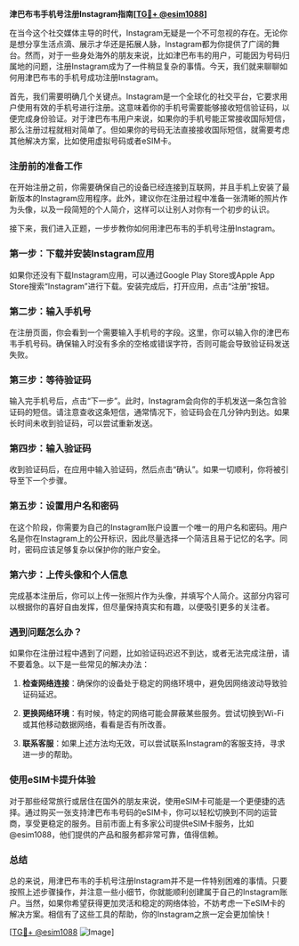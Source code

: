 **津巴布韦手机号注册Instagram指南[[TG💪+ @esim1088](https://t.me/s/esim1088)]**

在当今这个社交媒体主导的时代，Instagram无疑是一个不可忽视的存在。无论你是想分享生活点滴、展示才华还是拓展人脉，Instagram都为你提供了广阔的舞台。然而，对于一些身处海外的朋友来说，比如津巴布韦的用户，可能因为号码归属地的问题，注册Instagram成为了一件稍显复杂的事情。今天，我们就来聊聊如何用津巴布韦的手机号成功注册Instagram。

首先，我们需要明确几个关键点。Instagram是一个全球化的社交平台，它要求用户使用有效的手机号进行注册。这意味着你的手机号需要能够接收短信验证码，以便完成身份验证。对于津巴布韦用户来说，如果你的手机号能正常接收国际短信，那么注册过程就相对简单了。但如果你的号码无法直接接收国际短信，就需要考虑其他解决方案，比如使用虚拟号码或者eSIM卡。

### 注册前的准备工作

在开始注册之前，你需要确保自己的设备已经连接到互联网，并且手机上安装了最新版本的Instagram应用程序。此外，建议你在注册过程中准备一张清晰的照片作为头像，以及一段简短的个人简介，这样可以让别人对你有一个初步的认识。

接下来，我们进入正题，一步步教你如何用津巴布韦的手机号注册Instagram。

### 第一步：下载并安装Instagram应用

如果你还没有下载Instagram应用，可以通过Google Play Store或Apple App Store搜索“Instagram”进行下载。安装完成后，打开应用，点击“注册”按钮。

### 第二步：输入手机号

在注册页面，你会看到一个需要输入手机号的字段。这里，你可以输入你的津巴布韦手机号码。确保输入时没有多余的空格或错误字符，否则可能会导致验证码发送失败。

### 第三步：等待验证码

输入完手机号后，点击“下一步”。此时，Instagram会向你的手机发送一条包含验证码的短信。请注意查收这条短信，通常情况下，验证码会在几分钟内到达。如果长时间未收到验证码，可以尝试重新发送。

### 第四步：输入验证码

收到验证码后，在应用中输入验证码，然后点击“确认”。如果一切顺利，你将被引导至下一个步骤。

### 第五步：设置用户名和密码

在这个阶段，你需要为自己的Instagram账户设置一个唯一的用户名和密码。用户名是你在Instagram上的公开标识，因此尽量选择一个简洁且易于记忆的名字。同时，密码应该足够复杂以保护你的账户安全。

### 第六步：上传头像和个人信息

完成基本注册后，你可以上传一张照片作为头像，并填写个人简介。这部分内容可以根据你的喜好自由发挥，但尽量保持真实和有趣，以便吸引更多的关注者。

### 遇到问题怎么办？

如果你在注册过程中遇到了问题，比如验证码迟迟不到达，或者无法完成注册，请不要着急。以下是一些常见的解决办法：

1. **检查网络连接**：确保你的设备处于稳定的网络环境中，避免因网络波动导致验证码延迟。
   
2. **更换网络环境**：有时候，特定的网络可能会屏蔽某些服务。尝试切换到Wi-Fi或其他移动数据网络，看看是否有所改善。

3. **联系客服**：如果上述方法均无效，可以尝试联系Instagram的客服支持，寻求进一步的帮助。

### 使用eSIM卡提升体验

对于那些经常旅行或居住在国外的朋友来说，使用eSIM卡可能是一个更便捷的选择。通过购买一张支持津巴布韦号码的eSIM卡，你可以轻松切换到不同的运营商，享受更稳定的服务。目前市面上有多家公司提供eSIM卡服务，比如@esim1088，他们提供的产品和服务都非常可靠，值得信赖。

### 总结

总的来说，用津巴布韦的手机号注册Instagram并不是一件特别困难的事情。只要按照上述步骤操作，并注意一些小细节，你就能顺利创建属于自己的Instagram账户。当然，如果你希望获得更加灵活和稳定的网络体验，不妨考虑一下eSIM卡的解决方案。相信有了这些工具的帮助，你的Instagram之旅一定会更加愉快！

[[TG💪+ @esim1088](https://t.me/s/esim1088) ![Image](https://i.postimg.cc/4NQfJmqS/Snipaste-2025-05-13-00-14-12.png)]